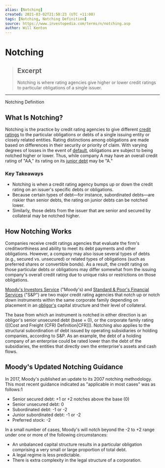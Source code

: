 ```yaml
---
alias: [Notching]
created: 2021-03-02T21:50:23 (UTC +11:00)
tags: [Notching, Notching Definition]
source: https://www.investopedia.com/terms/n/notching.asp
author: Will Kenton
---
```


# Notching

> ## Excerpt
> Notching is where rating agencies give higher or lower credit ratings to particular obligations of a single issuer.

---

Notching Definition
## What Is Notching?

Notching is the practice by credit rating agencies to give different [credit ratings](https://www.investopedia.com/terms/c/creditrating.asp) to the particular obligations or debts of a single issuing entity or closely related entities. Rating distinctions among obligations are made based on differences in their security or priority of claim. With varying degrees of losses in the event of [default](https://www.investopedia.com/terms/d/default2.asp), obligations are subject to being notched higher or lower. Thus, while company A may have an overall credit rating of "AA," its rating on its [junior debt](https://www.investopedia.com/terms/j/junior-debt.asp) may be "A."

### Key Takeaways

-   Notching is when a credit rating agency bumps up or down the credit rating on an issuer's specific debts or obligations.
-   Because certain types of debt—for instance, subordinated debts—are riskier than senior debts, the rating on junior debts can be notched lower.
-   Similarly, those debts from the issuer that are senior and secured by collateral may be notched higher.

## How Notching Works

Companies receive credit ratings agencies that evaluate the firm's creditworthiness and ability to meet its debt payments and other obligations. However, a company may also issue several types of debts (e.g., secured vs. unsecured) or related types of obligations (such as preferred shares or convertible bonds). As a result, the credit rating on those particular debts or obligations may differ somewhat from the issuing company's overall credit rating due to unique risks or restrictions on those obligations.

[Moody's Investors Service](https://www.investopedia.com/terms/m/moodys.asp) ("Moody's) and [Standard & Poor's Financial Services](https://www.investopedia.com/terms/s/sp.asp) ("S&P") are two major credit rating agencies that notch up or notch down instruments within the same corporate family depending on placement in an [obligor's](https://www.investopedia.com/terms/o/obligor.asp) capital structure and their level of collateral.

The base from which an instrument is notched in either direction is an obligor's senior unsecured debt (base = 0), or the corporate family rating ([[Cost and Freight (CFR) Definition|CFR]]). Notching also applies to the structural subordination of debt issued by operating subsidiaries or holding companies, according to S&P. As an example, the debt of a holding company of an enterprise could be rated lower than the debt of the subsidiaries, the entities that directly own the enterprise's assets and cash flows.

## Moody's Updated Notching Guidance

In 2017, Moody's published an update to its 2007 notching methodology. This most recent guidance indicated as "applicable in most cases" was as follows:1

-   Senior secured debt: +1 or +2 notches above the base (0)
-   Senior unsecured debt: 0
-   Subordinated debt: -1 or -2
-   Junior subordinated debt: -1 or -2
-   Preferred stock: -2

In a small number of cases, Moody's will notch beyond the -2 to +2 range under one or more of the following circumstances:

-   An unbalanced capital structure results in a particular obligation comprising a very small or large proportion of total debt.
-   A legal regime is less predictable.
-   There is extra complexity in the legal structure of a corporation.
